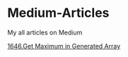 # Medium-Articles
My all articles on Medium

  
[1646.Get Maximum in Generated Array](https://vedarya799.medium.com/1646-get-maximum-in-generated-array-c02ad70c4bc7)
